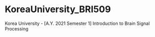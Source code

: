# KoreaUniversity_BRI509
Korea University - [A.Y. 2021 Semester 1] Introduction to Brain Signal Processing
